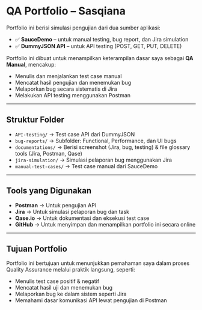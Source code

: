 # QA Portfolio – Sasqiana

Portfolio ini berisi simulasi pengujian dari dua sumber aplikasi:

- ✅ **SauceDemo** – untuk manual testing, bug report, dan Jira simulation  
- ✅ **DummyJSON API** – untuk API testing (POST, GET, PUT, DELETE)

Portfolio ini dibuat untuk menampilkan keterampilan dasar saya sebagai **QA Manual**, mencakup:

- Menulis dan menjalankan test case manual
- Mencatat hasil pengujian dan menemukan bug
- Melaporkan bug secara sistematis di Jira
- Melakukan API testing menggunakan Postman

---

## Struktur Folder

- `API-testing/` → Test case API dari DummyJSON  
- `bug-reports/` → Subfolder: Functional, Performance, dan UI bugs  
- `documentations/` → Berisi screenshot (Jira, bug, testing) & file glossary tools (Jira, Postman, Qase)  
- `jira-simulation/` → Simulasi pelaporan bug menggunakan Jira  
- `manual-test-cases/` → Test case manual dari SauceDemo  

---

## Tools yang Digunakan

- **Postman** → Untuk pengujian API  
- **Jira** → Untuk simulasi pelaporan bug dan task  
- **Qase.io** → Untuk dokumentasi dan eksekusi test case  
- **GitHub** → Untuk menyimpan dan menampilkan portfolio ini secara online  

---

## Tujuan Portfolio

Portfolio ini bertujuan untuk menunjukkan pemahaman saya dalam proses Quality Assurance melalui praktik langsung, seperti:

- Menulis test case positif & negatif
- Mencatat hasil uji dan menemukan bug
- Melaporkan bug ke dalam sistem seperti Jira
- Memahami dasar komunikasi API lewat pengujian di Postman
